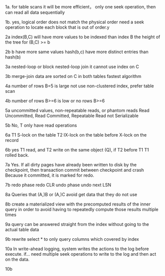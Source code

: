 


1a.
for table scans  it will be more efficient，
only one seek operation, then can read all data sequentially

1b.
yes,  logical order does not match the physical order
need a seek operation to locate each block that is out of order.y

2a
index(B,C) will have more values to be indexed than  index B
the height of the tree for (B,C) >= b

2b
b have more same values
hash(b,c) have more distinct entries than hash(b)

3a
nested-loop or block nested-loop join
it cannot use index on C

3b
merge-join
data are sorted on C in both tables
fastest algorithm

4a
number of rows B=5 is large 
not use non-clustered index, prefer table scan 

4b
number of rows B>=6 is low or no rows B>=6


5a
uncommitted values, non-repeatable reads, or phantom reads
Read Uncommitted, Read Committed, Repeatable Read
not Serializable 

5b
No, T only have read operations


6a
T1 S-lock on the table
T2 IX-lock on the table before X-lock on the record 

6b
yes
T1 read, and T2 write on the same object (Q), 
if T2 before T1 
T1 rolled back.


7a
 Yes. 
If all dirty pages have already been written to disk by the checkpoint, then transaction commit  between checkpoint and crash
Because it committed, it is marked for redo.

7b
redo phase redo CLR
undo phase  undo next LSN

8a
 Queries that (A,)B or (A,)C 
avoid get data that they do not use 

8b
 create a materialized view with the precomputed results of the inner 
query
in order to avoid having to repeatedly compute those results multiple times 


9a
query can be answered straight from the index without going to the actual table data


9b
rewrite select * to only query columns which covered by index

10a
In write-ahead logging, system writes the actions to the log before execute. 
if...  need multiple seek operations to write to the log and then act on the data. 

10b



















